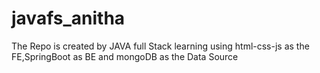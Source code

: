 # javafs_anitha
The Repo is created by JAVA full Stack learning using html-css-js as the FE,SpringBoot as BE and mongoDB as the Data Source
